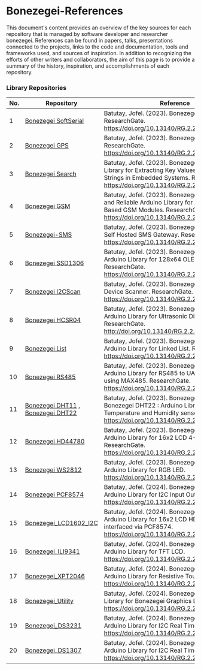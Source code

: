 # Bonezegei-References
This document's content provides an overview of the key sources for each repository that is managed by software developer and researcher bonezegei. References can be found in papers, talks, presentations connected to the projects, links to the code and documentation, tools and frameworks used, and sources of inspiration. In addition to recognizing the efforts of other writers and collaborators, the aim of this page is to provide a summary of the history, inspiration, and accomplishments of each repository.

### Library Repositories

| No. | Repository | Reference |
|-----| -----------| ----------|
| 1   | [Bonezegei SoftSerial](https://github.com/bonezegei/Bonezegei_SoftSerial)| Batutay, Jofel. (2023). Bonezegei SoftSerial. ResearchGate. https://doi.org/10.13140/RG.2.2.28003.12325.                                                         |
| 2   | [Bonezegei GPS](https://github.com/bonezegei/Bonezegei_GPS)              | Batutay, Jofel. (2023). Bonezegei GPS Library. ResearchGate. https://doi.org/10.13140/RG.2.2.25171.96807/1.                                                      |
| 3   | [Bonezegei Search](https://github.com/bonezegei/Bonezegei_Search)        | Batutay, Jofel. (2023). Bonezegei Search : A Library for Extracting Key Values from Single Strings in Embedded Systems. ResearchGate. https://doi.org/10.13140/RG.2.2.30336.20487 |
| 4   | [Bonezegei GSM](https://github.com/bonezegei/Bonezegei_GSM)             | Batutay, Jofel. (2023). Bonezegei GSM: A Simple and Reliable Arduino Library for AT Command Based GSM Modules. ResearchGate. https://doi.org/10.13140/RG.2.2.13359.10400.  |
| 5   | [Bonezegei-SMS](https://github.com/bonezegei/Bonezegei-SMS)             | Batutay, Jofel. (2023). Bonezegei-SMS: Simple Self Hosted SMS Gateway. ResearchGate. https://doi.org/10.13140/RG.2.2.11157.09444.                                 |
| 6   | [Bonezegei SSD1306](https://github.com/bonezegei/Bonezegei_SSD1306)     | Batutay, Jofel. (2023). Bonezegei SSD1306: Arduino Library for 128x64 OLED Display. ResearchGate. https://doi.org/10.13140/RG.2.2.13909.60648.                    |
| 7   | [Bonezegei I2CScan](https://github.com/bonezegei/Bonezegei_I2CScan)     | Batutay, Jofel. (2023). Bonezegei I2CScan: Device Scanner. ResearchGate. https://doi.org/10.13140/RG.2.2.35182.59201.                                             |
| 8   | [Bonezegei HCSR04](https://github.com/bonezegei/Bonezegei_HCSR04)       | Batutay, Jofel. (2023). Bonezegei HCSR04: Arduino Library for Ultrasonic Distance Sensor. ResearchGate. http://doi.org/10.13140/RG.2.2.15259.64806.               |
| 9   | [Bonezegei List](https://github.com/bonezegei/Bonezegei_List)           | Batutay, Jofel. (2023). Bonezegei List: Simple Arduino Library for Linked List. ResearchGate. https://doi.org/10.13140/RG.2.2.13057.63849.                        |
| 10  | [Bonezegei RS485](https://github.com/bonezegei/Bonezegei_RS485)         | Batutay, Jofel. (2023). Bonezegei RS485 : Arduino Library for RS485 to UART Converter using MAX485. ResearchGate. https://doi.org/10.13140/RG.2.2.19211.46886.    |
| 11  | [Bonezegei DHT11](https://github.com/bonezegei/Bonezegei_DHT11) ,  [Bonezegei DHT22](https://github.com/bonezegei/Bonezegei_DHT22)        | Batutay, Jofel. (2023). Bonezegei DHT11 and Bonezegei DHT22 : Arduino Library for Temperature and Humidity sensor. ResearchGate. https://doi.org/10.13140/RG.2.2.35072.81929.  |
| 12  | [Bonezegei HD44780](https://github.com/bonezegei/Bonezegei_HD44780)             | Batutay, Jofel. (2023). Bonezegei HD44780: Arduino Library for 16x2 LCD 4-Bit Mode. ResearchGate. https://doi.org/10.13140/RG.2.2.24027.54561.            |
| 13  | [Bonezegei WS2812](https://github.com/bonezegei/Bonezegei_WS2812)               | Batutay, Jofel. (2023). Bonezegei WS2812: Arduino Library for RGB LED. https://doi.org/10.13140/RG.2.2.11403.26405.                                       |
| 14  | [Bonezegei PCF8574](https://github.com/bonezegei/Bonezegei_PCF8574)             | Batutay, Jofel. (2024). Bonezegei PCF8574: Arduino Library for I2C Input Output Expander. https://doi.org/10.13140/RG.2.2.24957.74729.                    |
| 15  | [Bonezegei_LCD1602_I2C](https://github.com/bonezegei/Bonezegei_LCD1602_I2C)     | Batutay, Jofel. (2024). Bonezegei LCD1602 I2C: Arduino Library for 16x2 LCD HD44780 interfaced via PCF8574. https://doi.org/10.13140/RG.2.2.30456.21762.  |
| 16  | [Bonezegei_ILI9341](https://github.com/bonezegei/Bonezegei_ILI9341)             | Batutay, Jofel. (2024). Bonezegei ILI9341 : Arduino Library for TFT LCD. https://doi.org/10.13140/RG.2.2.35712.20484.                                     |
| 17  | [Bonezegei_XPT2046](https://github.com/bonezegei/Bonezegei_XPT2046)             | Batutay, Jofel. (2024). Bonezegei XPT2046 : Arduino Library for Resistive Touch. https://doi.org/10.13140/RG.2.2.21451.57128.                             |
| 18  | [Bonezegei_Utility](https://github.com/bonezegei/Bonezegei_Utility)             | Batutay, Jofel. (2024). Bonezegei Utility: Arduino Library for Bonezegei Graphics Library. https://doi.org/10.13140/RG.2.2.27454.66886.                   |
| 19  | [Bonezegei_DS3231](https://github.com/bonezegei/Bonezegei_DS3231)               | Batutay, Jofel. (2024). Bonezegei D3231 : Arduino Library for I2C Real Time Clock. https://doi.org/10.13140/RG.2.2.33605.22249.                           |
| 20  | [Bonezegei_DS1307](https://github.com/bonezegei/Bonezegei_DS1307)               | Batutay, Jofel. (2024). Bonezegei DS1307 : Arduino Library for I2C Real Time Clock. https://doi.org/10.13140/RG.2.2.24789.81124.                           |
